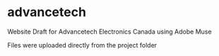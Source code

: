 # advancetech
Website Draft for Advancetech Electronics Canada using Adobe Muse

Files were uploaded directly from the project folder
